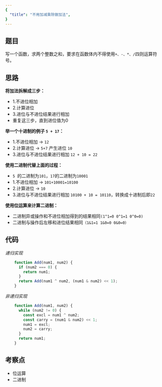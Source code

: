 ```yaml
---
{
  "title": "不用加减乘除做加法",
}
---
```


## 题目

写一个函数，求两个整数之和，要求在函数体内不得使用`+、-、*、/`四则运算符号。


## 思路

**将加法拆解成三步：**

- 1.不进位相加 
- 2.计算进位 
- 3.进位与不进位结果进行相加   
- 重复这三步，直到进位值为0

**举一个十进制的例子 `5 + 17`：**

- 1.不进位相加 -> `12`
- 2.计算进位 -> `5+7` 产生进位 `10`
- 3.进位与不进位结果进行相加 `12 + 10 = 22`

**使用二进制代替上面的过程：**
- `5 `的二进制为`101`，`17`的二进制为`10001`
- 1.不进位相加 -> `101+10001=10100`
- 2.计算进位 -> `10`
- 3.进位与不进位结果进行相加 `10100 + 10 = 10110`，转换成十进制后即`22`

**使用位运算来计算二进制：**
- 二进制异或操作和不进位相加得到的结果相同`(1^1=0 0^1=1 0^0=0)`
- 二进制与操作后左移和进位结果相同`（1&1=1 1&0=0 0&0=0）`


## 代码

*递归实现*
```js
    function Add(num1, num2) {
      if (num2 === 0) {
        return num1;
      }
      return Add(num1 ^ num2, (num1 & num2) << 1);
    }
```

*非递归实现*
```js
    function Add(num1, num2) {
      while (num2 != 0) {
        const excl = num1 ^ num2;
        const carry = (num1 & num2) << 1;
        num1 = excl;
        num2 = carry;
      }
      return num1;
    }
```

## 考察点

- 位运算
- 二进制
